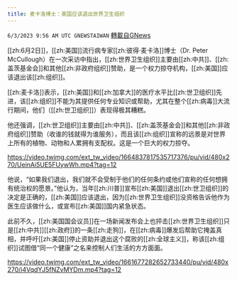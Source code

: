 ```yaml
---
title: 麦卡洛博士：美国应该退出世界卫生组织
---
```

`6/3/2023 9:56 AM UTC GNEWSTAIWAN` [轉載自GNews](https://gnews.org/articles/1354527)

[[zh:6月2日]]，[[zh:美国]]流行病专家[[zh:彼得·麦卡洛]]博士（Dr. Peter McCullough）在一次采访中指出，[[zh:世界卫生组织]]主要由[[zh:中共]]、[[zh:盖茨基金会]]和其他[[zh:非政府组织]]赞助，是一个权力掠夺机构，[[zh:美国]]应该退出该[[zh:组织]]。

  

[[zh:麦卡洛]]表示，[[zh:美国]]和[[zh:加拿大]]的医疗水平比[[zh:世卫组织]]先进，该[[zh:组织]]不能为其提供任何专业知识或帮助，尤其在整个[[zh:病毒]]大流行期间，他们（[[zh:世卫组织]]）表现得极其糟糕。

  

他还强调，[[zh:世卫组织]]主要由[[zh:中共]]、[[zh:盖茨基金会]]和其他[[zh:非政府组织]]赞助（收谁的钱就得为谁服务），而且该[[zh:组织]]宣称的远景是对世界上所有的植物、动物和人累拥有支配权。这是一个巨大的权力掠夺。


https://video.twimg.com/ext_tw_video/1664837817535717376/pu/vid/480x270/UeinAi5UE5FUywWh.mp4?tag=12

他说，“如果我们退出，我们就不会受制于他们的任何条约或他们宣称的任何想拥有统治权的愿景。”他认为，当年[[zh:川普]]宣布[[zh:美国]]退出[[zh:世卫组织]]的决定是正确的，[[zh:美国]]应该退出，因为[[zh:世界卫生组织]]没资格告诉他作为医生应该做什么，或宣布[[zh:美国]]国内紧急状态。

  

此前不久，[[zh:美国国会议员]]在一场新闻发布会上也抨击[[zh:世界卫生组织]]只是[[zh:中共]][[zh:政府]]的一条[[zh:走狗]]，在[[zh:病毒]]爆发后帮助它掩盖真相，并呼吁[[zh:美国]]停止资助并退出这个腐败的[[zh:全球主义]]，称该[[zh:组织]]试图借“同一个健康”之名来控制人们生活的方方面面。



https://video.twimg.com/ext_tw_video/1661677282652733440/pu/vid/480x270/i4VqdYJ5fNZvMYDm.mp4?tag=12





